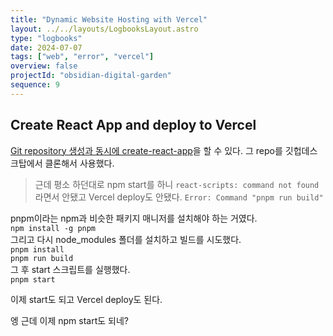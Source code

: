 ```yaml
---
title: "Dynamic Website Hosting with Vercel"
layout: ../../layouts/LogbooksLayout.astro
type: "logbooks"
date: 2024-07-07
tags: ["web", "error", "vercel"]
overview: false
projectId: "obsidian-digital-garden"
sequence: 9
---
```

## Create React App and deploy to Vercel
[Git repository 생성과 동시에 create-react-app](https://vercel.com/guides/deploying-react-with-vercel#start-from-a-template)을 할 수 있다. 그 repo를 깃헙데스크탑에서 클론해서 사용했다.

>근데 평소 하던대로 npm start를 하니 `react-scripts: command not found` 라면서 안됐고 Vercel deploy도 안됐다. `Error: Command "pnpm run build"`

pnpm이라는 npm과 비슷한 패키지 매니저를 설치해야 하는 거였다.  
`npm install -g pnpm`  
그리고 다시 node_modules 폴더를 설치하고 빌드를 시도했다.  
`pnpm install`  
`pnpm run build`  
그 후 start 스크립트를 실행했다.  
`pnpm start`

이제 start도 되고 Vercel deploy도 된다.

엥 근데 이제 npm start도 되네?